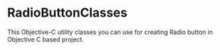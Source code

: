 # RadioButtonClasses
This Objective-C utility classes you can use for creating Radio button in Objective C based project.
